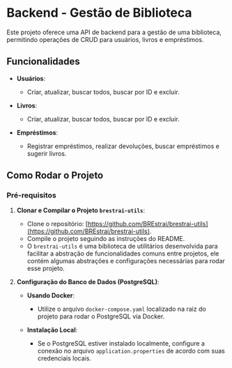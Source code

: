 # Backend - Gestão de Biblioteca

Este projeto oferece uma API de backend para a gestão de uma biblioteca, permitindo operações de CRUD para usuários,
livros e empréstimos.

## Funcionalidades

- **Usuários**:
    - Criar, atualizar, buscar todos, buscar por ID e excluir.

- **Livros**:
    - Criar, atualizar, buscar todos, buscar por ID e excluir.

- **Empréstimos**:
    - Registrar empréstimos, realizar devoluções, buscar empréstimos e sugerir livros.

## Como Rodar o Projeto

### Pré-requisitos

1. **Clonar e Compilar o Projeto `brestrai-utils`**:
    - Clone o repositório: [https://github.com/BREstrai/brestrai-utils](https://github.com/BREstrai/brestrai-utils).
    - Compile o projeto seguindo as instruções do README.
    - O `brestrai-utils` é uma biblioteca de utilitários desenvolvida para facilitar a abstração de funcionalidades
      comuns entre projetos, ele contém algumas abstrações e configurações necessárias para rodar esse projeto.

2. **Configuração do Banco de Dados (PostgreSQL)**:
    - **Usando Docker**:
        - Utilize o arquivo `docker-compose.yaml` localizado na raiz do projeto para rodar o PostgreSQL via Docker.

    - **Instalação Local**:
        - Se o PostgreSQL estiver instalado localmente, configure a conexão no arquivo `application.properties` de
          acordo com suas credenciais locais.
